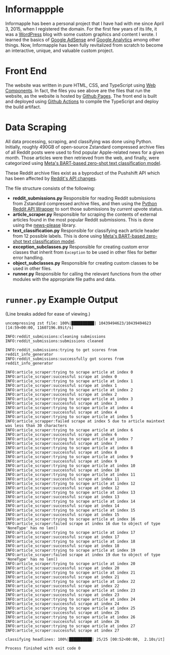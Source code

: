# Informappple
Informapple has been a personal project that I have had with me since April 3, 2015, when I registered the domain. For the first few years of its life, it was a [WordPress](https://wordpress.com) blog with some custom graphics and content I wrote. I learned the basics of [Google AdSense](https://adsense.google.com/start) and [Google Analytics](https://developers.google.com/analytics) among other things. Now, Informapple has been fully revitalized from scratch to become an interactive, unique, and valuable custom project.

# Front End
The website was written in pure HTML, CSS, and TypeScript using [Web Components](https://developer.mozilla.org/en-US/docs/Web/API/Web_components). In fact, the files you see above are the files that run the website, as the website is hosted by [Github Pages](https://pages.github.com). The front end is built and deployed using [Github Actions](https://docs.github.com/en/actions) to compile the TypeScript and deploy the build artifact.

# Data Scraping
All data processing, scraping, and classifying was done using Python. Initially, roughly 490GB of open-source Zstandard compressed archive files of all Reddit posts were used to find popular Apple-related news for a given month. Those articles were then retrieved from the web, and finally, were categorized using [Meta's BART-based zero-shot text classification model](https://huggingface.co/facebook/bart-large-mnli).

These Reddit archive files exist as a byproduct of the Pushshift API which has been affected by [Reddit's API changes](https://en.wikipedia.org/wiki/2023_Reddit_API_controversy).

The file structure consists of the following:
* **reddit_submissions.py**
Responsible for reading Reddit submissions from Zstandard compressed archive files, and then using the [Python Reddit API Wrapper](https://github.com/praw-dev/praw) to sort those submissions by *current* upvote status.
* **article_scraper.py**
Responsible for scraping the contents of external articles found in the most popular Reddit submissions. This is done using the [news-please](https://github.com/fhamborg/news-please) library.
* **text_classification.py**
Responsible for classifying each article header from 12 possible labels. This is done using [Meta's BART-based zero-shot text classification model](https://huggingface.co/facebook/bart-large-mnli).
* **exception_subclasses.py**
Responsible for creating custom error classes that inherit from `Exception` to be used in other files for better error handling.
* **object_subclasses.py**
Responsible for creating custom classes to be used in other files.
* **runner.py**
Responsible for calling the relevant functions from the other modules with the appropriate file paths and data.

# `runner.py` Example Output
(Line breaks added for ease of viewing.)
```
uncompressing zst file: 100%|██████████| 10439494623/10439494623 [14:59<00:00, 11607196.89it/s]

INFO:reddit_submissions:cleaning submissions
INFO:reddit_submissions:submissions cleaned

INFO:reddit_submissions:trying to get scores from reddit_info_generator
INFO:reddit_submissions:successfully got scores from reddit_info_generator

INFO:article_scraper:trying to scrape article at index 0
INFO:article_scraper:successful scrape at index 0
INFO:article_scraper:trying to scrape article at index 1
INFO:article_scraper:successful scrape at index 1
INFO:article_scraper:trying to scrape article at index 2
INFO:article_scraper:successful scrape at index 2
INFO:article_scraper:trying to scrape article at index 3
INFO:article_scraper:successful scrape at index 3
INFO:article_scraper:trying to scrape article at index 4
INFO:article_scraper:successful scrape at index 4
INFO:article_scraper:trying to scrape article at index 5
INFO:article_scrapper:failed scrape at index 5 due to article maintext was less than 30 characters
INFO:article_scraper:trying to scrape article at index 6
INFO:article_scraper:successful scrape at index 6
INFO:article_scraper:trying to scrape article at index 7
INFO:article_scraper:successful scrape at index 7
INFO:article_scraper:trying to scrape article at index 8
INFO:article_scraper:successful scrape at index 8
INFO:article_scraper:trying to scrape article at index 9
INFO:article_scraper:successful scrape at index 9
INFO:article_scraper:trying to scrape article at index 10
INFO:article_scraper:successful scrape at index 10
INFO:article_scraper:trying to scrape article at index 11
INFO:article_scraper:successful scrape at index 11
INFO:article_scraper:trying to scrape article at index 12
INFO:article_scraper:successful scrape at index 12
INFO:article_scraper:trying to scrape article at index 13
INFO:article_scraper:successful scrape at index 13
INFO:article_scraper:trying to scrape article at index 14
INFO:article_scraper:successful scrape at index 14
INFO:article_scraper:trying to scrape article at index 15
INFO:article_scraper:successful scrape at index 15
INFO:article_scraper:trying to scrape article at index 16
INFO:article_scraper:failed scrape at index 16 due to object of type 'NoneType' has no len()
INFO:article_scraper:trying to scrape article at index 17
INFO:article_scraper:successful scrape at index 17
INFO:article_scraper:trying to scrape article at index 18
INFO:article_scraper:successful scrape at index 18
INFO:article_scraper:trying to scrape article at index 19
INFO:article_scraper:failed scrape at index 19 due to object of type 'NoneType' has no len()
INFO:article_scraper:trying to scrape article at index 20
INFO:article_scraper:successful scrape at index 20
INFO:article_scraper:trying to scrape article at index 21
INFO:article_scraper:successful scrape at index 21
INFO:article_scraper:trying to scrape article at index 22
INFO:article_scraper:successful scrape at index 22
INFO:article_scraper:trying to scrape article at index 23
INFO:article_scraper:successful scrape at index 23
INFO:article_scraper:trying to scrape article at index 24
INFO:article_scraper:successful scrape at index 24
INFO:article_scraper:trying to scrape article at index 25
INFO:article_scraper:successful scrape at index 25
INFO:article_scraper:trying to scrape article at index 26
INFO:article_scraper:successful scrape at index 26
INFO:article_scraper:trying to scrape article at index 27
INFO:article_scraper:successful scrape at index 27

classifying headlines: 100%|██████████| 25/25 [00:52<00:00,  2.10s/it]

Process finished with exit code 0
```
